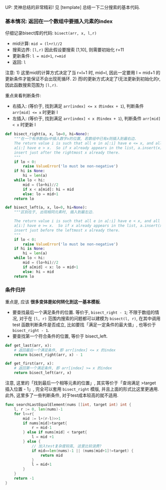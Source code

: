 
UP: 灵神总结的非常精彩! 见 [template]
总结一下二分搜索的基本代码. 

### 基本情况: 返回在一个数组中要插入元素的index

仔细记录bisect库的代码: `bisect(arr, x, l,r)`

- mid计算: `mid = (l+r)//2`
- 搜索边界: `[l,r)` 因此假设要搜索 [1,10], 则需要初始化 r=11
- 更新条件: `l = mid+1`, `r=mid`
- 返回: `l`

注意: 1) 这里mid的计算方式决定了当 r=l+1 时, mid=l, 因此一定要用 l = mid+1 的更新条件才能保证不会出现死循环. 2) 而l的更新方式决定了l无法更新到初始化的r, 因此函数搜索范围为 `[l,r)`.

重点来看判断条件:

- 右插入: (等价于, 找到满足 `arr[index] <= x 的index + 1`), 判断条件 `arr[mid] <= x` 时更新 l
- 左插入: (等价于, 找到满足 `arr[index] < x 的index + 1`), 判断条件 `arr[mid] < x` 时更新 l

```python
def bisect_right(a, x, lo=0, hi=None):
    """在一个有序数组a中插入数字x的位置, 若数组中已有x则插入到最右边.
    The return value i is such that all e in a[:i] have e <= x, and all e in
    a[i:] have e > x.  So if x already appears in the list, a.insert(x) will
    insert just after the rightmost x already there.
    """
    if lo < 0:
        raise ValueError('lo must be non-negative')
    if hi is None:
        hi = len(a)
    while lo < hi:
        mid = (lo+hi)//2
        if x < a[mid]: hi = mid
        else: lo = mid+1
    return lo

def bisect_left(a, x, lo=0, hi=None):
    """区别在于, 出现相同元素时, 插入到最左边.

    The return value i is such that all e in a[:i] have e < x, and all e in
    a[i:] have e >= x.  So if x already appears in the list, a.insert(x) will
    insert just before the leftmost x already there.
    """
    if lo < 0:
        raise ValueError('lo must be non-negative')
    if hi is None:
        hi = len(a)
    while lo < hi:
        mid = (lo+hi)//2
        if a[mid] < x: lo = mid+1
        else: hi = mid
    return lo
```

### 条件归并

重点是, 应该 **很多变体是如何转化到这一基本模板**.

- 要查找最后一个满足条件的位置. 等价于, `bisect_right - 1`; 不限于数组的情况, 对于在 `[l, r)` 范围内搜索的问题都可以建模为 `bisect(l, r)`, 在其中调用 test 函数判断条件是否成立, 比如要找「满足一定条件的最大值」, 也等价于 `bisect_right - 1`.
- 要查找第一个符合条件的位置, 等价于 bisect_left.

```python
def get_last(arr, x):
    # 返回最后一个满足条件, 即 arr[index] <= x 的index
    return bisect_right(arr, x) - 1

def get_first(arr, x):
    # 返回第一个满足条件, 即 arr[index] >= x 的index
    return bisect_left(arr, x)
```

注意, 这里的「找到最后一个相等元素的位置」, 其实等价于「查询满足 >target 插入位置 - 1」, 完全可以套用 `bisect_right` 模版, 并且上面的形式比这里更通用. 此外, 这里多了一些判断条件, 对于test成本较高的就不适用.

```go
func searchLastEqualElement(nums []int, target int) int {
    l, r := 0, len(nums)-1
    for l<=r{
        mid := l+(r-l)>>1
        if nums[mid]>target{
            r = mid-1
        } else if nums[mid] < target{
            l = mid +1
        } else {
            // 加入test复杂度较高, 这里比较浪费?
            if mid==len(nums)-1 || (nums[mid+1]!=target) {
                return mid
            }
            l = mid+1
        }
    }
    return -1
}
```
